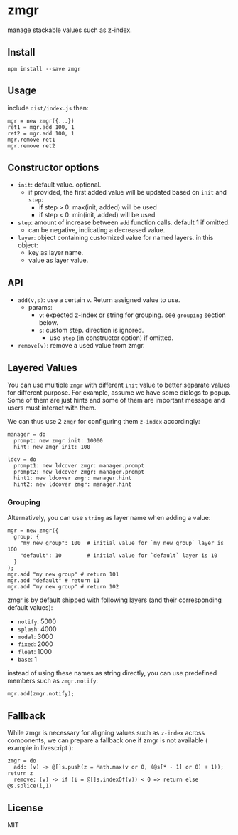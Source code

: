 # zmgr

manage stackable values such as z-index.


## Install

    npm install --save zmgr


## Usage

include `dist/index.js` then:

    mgr = new zmgr({...})
    ret1 = mgr.add 100, 1
    ret2 = mgr.add 100, 1
    mgr.remove ret1
    mgr.remove ret2


## Constructor options

 - `init`: default value. optional.
   - if provided, the first added value will be updated based on `init` and `step`:
     - if step > 0: max(init, added) will be used
     - if step < 0: min(init, added) will be used
 - `step`: amount of increase between `add` function calls. default 1 if omitted.
   - can be negative, indicating a decreased value.
 - `layer`: object containing customized value for named layers. in this object:
   - key as layer name.
   - value as layer value. 


## API

 - `add(v,s)`: use a certain  `v`. Return assigned value to use.
   - params:
     - `v`: expected z-index or string for grouping. see `grouping` section below.
     - `s`: custom step. direction is ignored.
       - use `step` (in constructor option) if omitted.
 - `remove(v)`: remove a used value from zmgr.


## Layered Values

You can use multiple `zmgr` with different `init` value to better separate values for different purpose. For example, assume we have some dialogs to popup. Some of them are just hints and some of them are important message and users must interact with them.

We can thus use 2 `zmgr` for configuring them `z-index` accordingly:

    manager = do
      prompt: new zmgr init: 10000
      hint: new zmgr init: 100

    ldcv = do
      prompt1: new ldcover zmgr: manager.prompt
      prompt2: new ldcover zmgr: manager.prompt
      hint1: new ldcover zmgr: manager.hint
      hint2: new ldcover zmgr: manager.hint


### Grouping

Alternatively, you can use `string` as layer name when adding a value:

    mgr = new zmgr({
      group: {
        "my new group": 100  # initial value for `my new group` layer is 100
        "default": 10        # initial value for `default` layer is 10
      }
    );
    mgr.add "my new group" # return 101
    mgr.add "default" # return 11
    mgr.add "my new group" # return 102


zmgr is by default shipped with following layers (and their corresponding default values):

 - `notify`: 5000
 - `splash`: 4000
 - `modal`: 3000
 - `fixed`: 2000
 - `float`: 1000
 - `base`: 1

instead of using these names as string directly, you can use predefined members such as `zmgr.notify`:

    mgr.add(zmgr.notify);



## Fallback

While zmgr is necessary for aligning values such as `z-index` across components, we can prepare a fallback one if zmgr is not available ( example in livescript ):

    zmgr = do
      add: (v) -> @[]s.push(z = Math.max(v or 0, (@s[* - 1] or 0) + 1)); return z
      remove: (v) -> if (i = @[]s.indexOf(v)) < 0 => return else @s.splice(i,1)


## License

MIT

